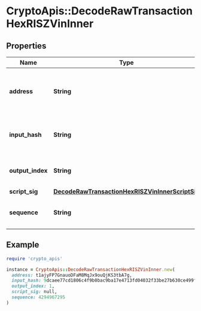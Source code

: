 # CryptoApis::DecodeRawTransactionHexRISZVinInner

## Properties

| Name | Type | Description | Notes |
| ---- | ---- | ----------- | ----- |
| **address** | **String** | Represents the addresses which send/receive the amount. | [optional] |
| **input_hash** | **String** | Represents the transaction inputs&#39; indentifier. | [optional] |
| **output_index** | **String** | Defines the output index of a transaction. | [optional] |
| **script_sig** | [**DecodeRawTransactionHexRISZVinInnerScriptSig**](DecodeRawTransactionHexRISZVinInnerScriptSig.md) |  |  |
| **sequence** | **String** | Represents the script sequence number. | [optional] |

## Example

```ruby
require 'crypto_apis'

instance = CryptoApis::DecodeRawTransactionHexRISZVinInner.new(
  address: t1ajyFP7GnauoDFaM8MqJx9ouQjKS3tbA7g,
  input_hash: 9dcaee77cd1806c4f9b0bac9ba17e4713fd04032f33be27b630ce499f7a35bd7,
  output_index: 1,
  script_sig: null,
  sequence: 4294967295
)
```

